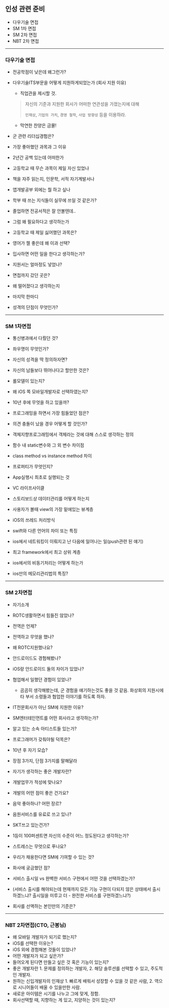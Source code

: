 ## 인성 관련 준비
- 다우기술 면접
- SM 1차 면접
- SM 2차 면접
- NBT 2차 면접

---
### 다우기술 면접

- 전공학점이 낮은데 왜그런가?
- 다우기술ITS부문을 어떻게 지원하게되었는가 (회사 지원 이유)
  - 직업관을 제시할 것.
  > 자신의 기준과 지원한 회사가 어떠한 연관성을 가졌는지에 대해
  >
  > `인재상`, `기업의 가치`, `경영 철학`, `사업 방향성` 등을 이용하라.

  - 막연한 찬양은 금물!

- 군 관련 리더십경험은?
- 가장 좋아했던 과목과 그 이유
- 2년간 공백 있는데 어떠한가
- 고등학교 때 무슨 과목이 제일 자신 있었나
- 책을 자주 읽는지, 인문학, 서적 자기계발서나
- 앱개발공부 외에는 뭘 하고 싶나
- 학부 때 쓰는 지식들이 실무에 쓰일 것 같은가?
- 졸업하면 전공서적은 잘 안볼텐데..
- 그럼 왜 필요하다고 생각하는가
- 고등학교 때 제일 싫어했던 과목은?
- 영어가 젤 좋은데 왜 이과 선택?
- 입사하면 어떤 일을 한다고 생각하는가?
- 지원서는 얼마정도 넣었나?
- 면접까지 갔던 곳은?
- 왜 떨어졌다고 생각하는지
- 마지막 한마디
- 성격의 단점이 무엇인가?

---
### SM 1차면접

- 통신병과에서 다뤘던 것?
- 좌우명이 무엇인가?
- 자신의 성격을 딱 정의하자면?
- 자신의 남들보다 뛰어나다고 할만한 것은?
- 롤모델이 있는지?
- 왜 iOS 쪽 모바일개발자로 선택하였는지?
- 10년 후에 무엇을 하고 있을까?
- 프로그래밍을 하면서 가장 힘들었던 점은?
- 의견 충돌이 났을 경우 어떻게 할 것인가?

- 객체지향프로그래밍에서 객체라는 것에 대해 스스로 생각하는 정의
- 함수 내 static변수와 그 외 변수 차이점
- class method vs instance method 차이
- 프로퍼티가 무엇인지?
- App실행시 최초로 실행되는 것
- VC 라이프사이클
- 스토리보드상 데이터관리를 어떻게 하는지
- 사용자가 볼때 view의 가장 밑에있는 뷰계층
- iOS의 쓰레드 처리방식
- swift와 다른 언어의 차이 또는 특징
- ios에서 네트워킹이 이뤄지고 난 다음에 일어나는 일(push관련 된 얘기)
- 최고 framework에서 최고 상위 계층
- ios에서의 비동기처리는 어떻게 하는가
- ios만의 메모리관리법의 특징?

---
### SM 2차면접

- 자기소개
- ROTC생활하면서 힘들진 않았나?
- 전역은 언제?
- 전역하고 무엇을 했나?
- 왜 ROTC지원했나요?
- 안드로이드도 경험해봤나?
- iOS랑 안드로이드 둘의 차이가 있었나?
- 협업해서 일했던 경험이 있었나?
  - 곰곰히 생각해봤는데, 군 경험을 얘기하는것도 좋을 것 같음. 화상회의 지원시에 타 부서 소령들과 협업한 이야기를 하도록 하자.
  
- IT전문회사가 아닌 SM에 지원한 이유?
- SM엔터테인먼트를 어떤 회사라고 생각하는가?
- 알고 있는 소속 아티스트들 있는가?
- 프로그래머가 갖춰야될 덕목은?
- 10년 후 자기 모습?
- 장점 3가지, 단점 3가지를 말해달라
- 자기가 생각하는 좋은 개발자란?
- 개발업무가 적성에 맞나요?
- 개발의 어떤 점이 좋은 건가요?
- 음악 좋아하나? 어떤 장르?
- 음원서비스를 유료로 쓰고 있나?
- SKT쓰고 있는건가?
- 1등이 100퍼센트면 자신의 수준이 어느 정도된다고 생각하는가?
- 스트레스는 무엇으로 푸나요?
- 우리가 채용한다면 SM에 기여할 수 있는 것?
- 화사에 궁금했던 점?
- 서비스 출시일 vs 완벽한 서비스 구현에서 어떤 것을 선택하겠는가?
- (서비스 출시를 해야되는데 현재까지 모든 기능 구현이 다되지 않은 상태에서 출시하겠느냐? 출시일을 미루고 더 - 완전한 서비스를 구현하겠느냐?)
- 회사를 선액하는 본인만의 기준은?

---
### NBT 2차면접(CTO, 근봉님)
- 왜 모바일 개발자가 되기로 했는지?
- iOS를 선택한 이유는?
- iOS 외에 경험해본 것들이 있었나?
- 어떤 개발자가 되고 싶은가?
- 들어오게 된다면 만들고 싶은 것 혹은 기능이 있는지?
- 좋은 개발자란 1. 문제를 정의하는 개발자, 2. 해당 솔루션를 선택할 수 있고, 주도적인 개발자.
- 원하는 신입개발자의 인재상 1. 빠르게 배워서 성장할 수 있을 것 같은 사람, 2. 역으로 시니어들이 배울 수 있을만한 사람.
- 새로운 아이템은 시기를 나누고 그에 맞게, 정함.
- 회사선택할 때, 지향하는 게 있고, 지양하는 것이 있는지?
